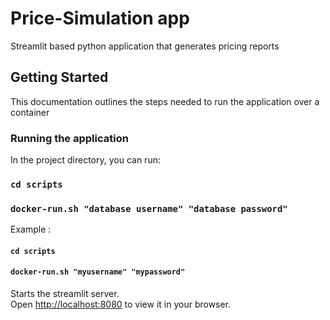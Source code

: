 # Price-Simulation app

Streamlit based python application that generates pricing reports

## Getting Started

This documentation outlines the steps needed to run the application over a container


### Running the application

In the project directory, you can run:
### `cd scripts`
### `docker-run.sh "database username" "database password"`
Example : 
#### `cd scripts`
#### `docker-run.sh "myusername" "mypassword"`

Starts the streamlit server.\
Open [http://localhost:8080](http://localhost:8080) to view it in your browser.
